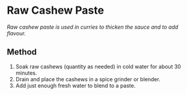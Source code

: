 # Raw Cashew Paste

*Raw cashew paste is used in curries to thicken the sauce and to add flavour.*

## Method
1. Soak raw cashews (quantity as needed) in cold water for about 30 minutes. 
1. Drain and place the cashews in a spice grinder or blender. 
1. Add just enough fresh water to blend to a paste.